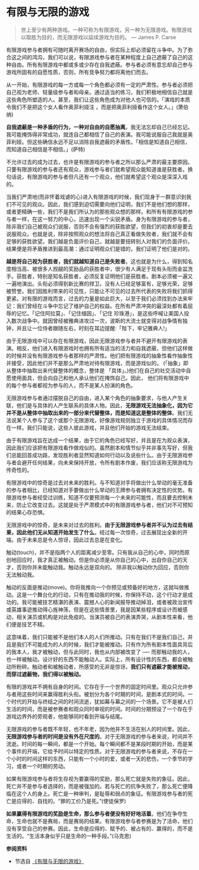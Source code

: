 # 有限与无限的游戏

> 世上至少有两种游戏。一种可称为有限游戏，另一种为无限游戏。有限游戏以取胜为目的，而无限游戏以延续游戏为目的。 — James P. Carse

有限游戏参与者拥有可随时离开赛场的自由，但实际上却必须留在斗争中。为了弥合这之间的鸿沟，我们可以说，有限游戏参与者在某种程度上自己遮蔽了自己的这种自由。所有有限游戏中都或多或少存在自我遮蔽。参与者必须有意忘却自己参与游戏所固有的自愿性质，否则，所有竞争努力都将离他们而去。

从一开始，有限游戏的每一方或每一个角色都必须有一定的严肃性。参与者必须把自己视为老师、轻量级参与者和母亲。通过适当的练习，我们积极地相信自己就是这些角色所塑造的人。甚至，我们让这些角色成为对他人也可信的。「演戏的本质令我们不是把这个女人看作奥菲利娅注 ，而是把奥菲利娅看作这个女人。」(萧伯纳)

**自我遮蔽是一种矛盾的行为，一种对自由的自愿抽离**。我无法忘却自己已经忘记。我可能掩饰得非常成功，就连自己都相信了自己的表演。我可能说服自己我就是奥菲利娅。但这些确信永远不足以消除自我遮蔽的矛盾性。「相信是知道自己相信，而知道自己相信是不相信。」(萨特)

不允许过去的成为过去，也许是有限游戏的参与者之所以那么严肃的最主要原因。只要有限游戏的参与者还有观众，游戏参与者们就希望观众能知道谁是获胜者。换句话说，有限游戏的参与者但凡还有一个观众，他们就希望这个观众是深深入戏的。

当我们严肃地(而非怀着戏谑的心)进入有限游戏的时候，我们现身于一群意识到我们不可见的观众。因此，我们感到迫切需要向他们证明，我们不是他们想的那样，或者更精确一些，我们不是我们所认为的那些观众想的那样。和所有有限游戏的参与者一样，在这一努力的中心，迅速出现一个尖锐矛盾。身为有限游戏的参与者，除非我们自己被观众们说服，否则不会有强烈的获胜欲望，但我们的初衷却是要去说服观众。也就是说，除非按照观众的想法将自己真正看做失败者，我们就不会有足够的获胜欲望。我们越是负面评价自己，就越是要扭转别人对我们的负面评价。结果便是将矛盾推进到最高潮：通过证明观众们是错的，我们证明了他们是对的。

**越是将自己视为获胜者，我们就越知道自己是失败者**。这也就是为什么，得到知名度相当高、被很多人觊觎的奖励品的获胜者中，很少有人满足于现有头衔而金盆洗手。获胜者，特别是知名获胜者，必须反复证明他们是获胜者。剧本必须被一遍又一遍地演出。头衔必须得到新比赛的捍卫。没有人已经足够富有，足够光荣，足够被赞誉。我们因胜利带来的可见性，只能让不可见的过去所代表的失败将我们抓得更紧。对有限的游戏而言，过去的力量是如此巨大，以至于我们必须找到办法来牢记：我们曾经在斗争中忘记了维护自己的权益。在所有严肃冲突的最深处都有着屈辱的记忆。「记住阿拉莫」、「记住缅因」、「记住 珍珠港」，是这些呼喊让美国人投入数次战争中。就因曾经被雅典进攻过一次，波斯的大流士就变得对战争情有独钟，并且让一位侍者跟随左右，时刻在耳边提醒:「陛下，牢记雅典人!」

由于无限游戏中可以存在有限游戏，因此无限游戏参与者并不避开有限游戏的表演。相反，他们进入有限游戏时也拥有所有适当的活力和自我遮蔽，但他们这样做的时候并没有有限游戏参与者那样的严肃性。他们把有限游戏的抽象性看作抽象性并接受，因此他们并不是那么严肃地对待有限游戏，而是游戏似的。 (「抽象」即从整体中抽取出来代替整体的概念，整体是 「具体」。)他们在自己的社交活动中自愿使用面具，但会向自己和他人承认他们在掩饰自己。因此， 他们将有限游戏中的每个参与者都视为参与的人，而不是某人扮演的角色。

无限游戏参与者通过摆脱自己的自由，进入某个角色的抽象要求，与他人产生关联，他们是与具体的人产生联系的具体人物。因此，**无限游戏无法抽象化，因为它并不是从整体中抽取出来的一部分来代替整体，而是知道这是整体的整体**。我们无法说某个人参与了这个或那个无限游戏，好像游戏规则独立于游戏的具体情况而存在一样。我们只能说，这些人彼此游戏，并且他们开始的游戏无法结束。

由于有限游戏旨在达成一个结果，由于它的角色已经写好，并且是在为观众表演，因此我们应该把有限游戏看作做戏似的。虽然剧本和情节似乎并非事先写好，但我们总能回首成功路，发现胜利者显然知道如何行动以及说些什么。由于无限游戏参与者会避开任何结果，向未来保持开放，令所有剧本作废，我们应该称无限游戏为传奇性的。

有限游戏中的惊奇是过去对未来的胜利。与不知道对手将做出什么举动的毫无准备的参与者相比，已经知道对手要做出什么举动的王牌参与者拥有决定性的优势。有限游戏参与者经受过训练，知道不仅要预测每一个未来的可能性，而且要去控制未来，防止它改变过去。这就是处于严肃模式中的有限游戏参与者，他们对不可预知的结果心存恐惧。

无限游戏中的惊奇，是未来对过去的胜利。**由于无限游戏参与者并不认为过去有结果，因此他们无从知道开始发生了什么**。经过每一次惊奇，过去展现出全新的开端。由于未来总是令人惊讶，因此过去总是在变化。

触动(touch)，并不是指两个人的距离减少至零。只有我从自己的心中，同时而原创地回应时，我才真正被触动。但是你必须是从你自己的心中，出自你自己的天才，否则你并未能触动我。触动永远是双向的。 除非我以触动你为回应，否则你无法触动我。

触动的反面是推动(move)。你将我推向一个你预见或预备好的地方，这就叫做推动。这是一个舞台化的行动，只有在推动我的时候，你保持不动，这个行动才是成功的。我可能被技艺精湛的表演、震撼人心的新闻报导推动掉泪，或者被政治宣传或英雄事迹推动得心旌神荡，但是在这些情景里，我是因某些程序或设计而被感动，相关演员或机构是对此免疫的。当演员被自己的表演弄哭，从剧本性来看，他们便是技艺不精。

这意味着，我们只能被不是他们本人的人们所推动。只有在我们不是我们自己，并且是我们不可能成为的人的时候，我们才能被推动。只有作为所有剧本性面具背后的我本人，我才被触动，但与此同时，我也从内部被改变了 ── 而那触动我的人，也一样被触动。设计好的东西不能触动人。实际上，所有设计性的东西，都会被触动所粉碎。触动者和被触动者，所感受的无非是惊讶。**我们只有遮蔽才能被推动，而穿过遮蔽物，我们得以被触动。**

有限的游戏并不拥有自身的时间。它存在于一个世界的固定时间里。观众只允许参与者用这些时间来赢得胜利头衔。被划分为各个时期的时间，是剧本式的时间。一个时代的开始与终结之间的时间流逝，犹如幕与幕之间的一个场景。它不是被人们生活的时间，而是被参赛者和观众同时审视的时间。时间的分期预设了一个存在于游戏边界外的旁观者，他能够同时看到开端与结尾。

无限游戏的参与者既不年轻，也不年老，因为他并不生活在别人的时间里。因此，**无限游戏参与者的时间是没有外在尺度的**。对于无限游戏的参与者来说，时间并不流逝。时间的每一瞬间，都是一个开始。每个瞬间都不是某段时期的开始，而是某个事件的开端，它给予时间以特定的性质。对于无限游戏的参与者来说，不存在一个小时的时间这样的东西，只能有一个小时的爱，或者一天的悲伤，一个季节的学习，或者一个时期的劳动。

如果有限游戏参与者将生存视为要赢得的奖励，那么死亡就是失败的象征。因此，死亡并不是参与者选择的，而是被强加的。若与死亡的抗争失败了，那么死亡便降临在这个人的身上。死亡是一种审判，是耻辱和弱点的象征。有限游戏参与者的死亡是应得的、自找的。“罪的工价乃是死。”(使徒保罗)

**如果赢得有限游戏的奖励是生命，那么参与者便没有好好地活着**。他们在争夺生命，生命也就不是赛局，⽽是赛局的结果。有限游戏参与者参赛是为了活命，他们没有享受⾃己的参赛。因此，生命是应得的、赋予的、被占有的、赢得的，⽽不是生活的。“⽣活本身似乎只是⽣命的一种手段。”(马克思)

**参阅资料**

- 节选自 [《有限与无限的游戏》](https://book.douban.com/subject/25742296/)
